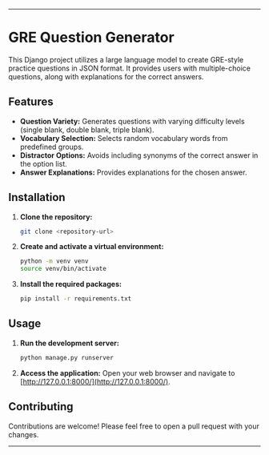 
---

# GRE Question Generator

This Django project utilizes a large language model to create GRE-style practice questions in JSON format. It provides users with multiple-choice questions, along with explanations for the correct answers.

## Features

- **Question Variety:** Generates questions with varying difficulty levels (single blank, double blank, triple blank).
- **Vocabulary Selection:** Selects random vocabulary words from predefined groups.
- **Distractor Options:** Avoids including synonyms of the correct answer in the option list.
- **Answer Explanations:** Provides explanations for the chosen answer.

## Installation

1. **Clone the repository:**
   ```bash
   git clone <repository-url>
   ```

2. **Create and activate a virtual environment:**
   ```bash
   python -m venv venv
   source venv/bin/activate
   ```

3. **Install the required packages:**
   ```bash
   pip install -r requirements.txt
   ```

## Usage

1. **Run the development server:**
   ```bash
   python manage.py runserver
   ```

2. **Access the application:**
   Open your web browser and navigate to [http://127.0.0.1:8000/](http://127.0.0.1:8000/).

## Contributing

Contributions are welcome! Please feel free to open a pull request with your changes.

---


